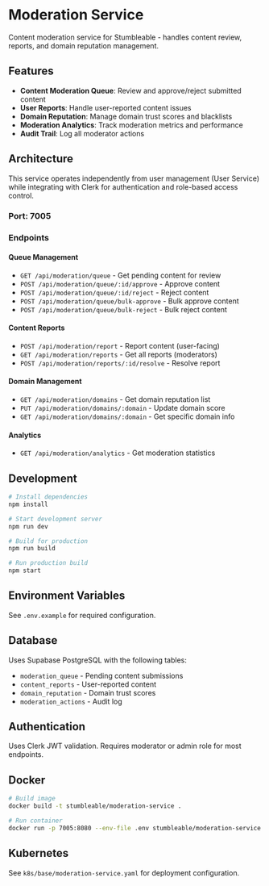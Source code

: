 # Moderation Service

Content moderation service for Stumbleable - handles content review, reports, and domain reputation management.

## Features

- **Content Moderation Queue**: Review and approve/reject submitted content
- **User Reports**: Handle user-reported content issues
- **Domain Reputation**: Manage domain trust scores and blacklists
- **Moderation Analytics**: Track moderation metrics and performance
- **Audit Trail**: Log all moderator actions

## Architecture

This service operates independently from user management (User Service) while integrating with Clerk for authentication and role-based access control.

### Port: 7005

### Endpoints

#### Queue Management
- `GET /api/moderation/queue` - Get pending content for review
- `POST /api/moderation/queue/:id/approve` - Approve content
- `POST /api/moderation/queue/:id/reject` - Reject content
- `POST /api/moderation/queue/bulk-approve` - Bulk approve content
- `POST /api/moderation/queue/bulk-reject` - Bulk reject content

#### Content Reports
- `POST /api/moderation/report` - Report content (user-facing)
- `GET /api/moderation/reports` - Get all reports (moderators)
- `POST /api/moderation/reports/:id/resolve` - Resolve report

#### Domain Management
- `GET /api/moderation/domains` - Get domain reputation list
- `PUT /api/moderation/domains/:domain` - Update domain score
- `GET /api/moderation/domains/:domain` - Get specific domain info

#### Analytics
- `GET /api/moderation/analytics` - Get moderation statistics

## Development

```bash
# Install dependencies
npm install

# Start development server
npm run dev

# Build for production
npm run build

# Run production build
npm start
```

## Environment Variables

See `.env.example` for required configuration.

## Database

Uses Supabase PostgreSQL with the following tables:
- `moderation_queue` - Pending content submissions
- `content_reports` - User-reported content
- `domain_reputation` - Domain trust scores
- `moderation_actions` - Audit log

## Authentication

Uses Clerk JWT validation. Requires moderator or admin role for most endpoints.

## Docker

```bash
# Build image
docker build -t stumbleable/moderation-service .

# Run container
docker run -p 7005:8080 --env-file .env stumbleable/moderation-service
```

## Kubernetes

See `k8s/base/moderation-service.yaml` for deployment configuration.
